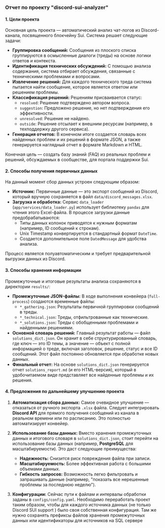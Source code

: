 ### **Отчет по проекту "discord-sui-analyzer"**

#### **1. Цели проекта**

Основная цель проекта — автоматический анализ чат-логов из Discord-канала, посвященного блокчейну Sui. Система решает следующие задачи:

*   **Группировка сообщений:** Сообщения из плоского списка группируются в осмысленные диалоги (треды) на основе логики ответов и контекста.
*   **Идентификация технических обсуждений:** С помощью анализа содержания, система отбирает обсуждения, связанные с техническими проблемами и вопросами.
*   **Извлечение решений:** Для каждого технического треда система пытается найти сообщение, которое является ответом или решением проблемы.
*   **Классификация решений:** Решениям присваивается статус:
    *   `resolved`: Решение подтверждено автором вопроса.
    *   `suggestion`: Предложено решение, но нет подтверждения его эффективности.
    *   `unresolved`: Решение не найдено.
    *   `outside`: Решение отсылает к внешним ресурсам (например, в техподдержку другого сервиса).
*   **Генерация отчетов:** В конечном итоге создается словарь всех найденных проблем и их решений в формате JSON, а также генерируется наглядный отчет в формате Markdown и HTML.

Конечная цель — создать базу знаний (FAQ) из реальных проблем и решений, обсуждаемых в сообществе, для портала поддержки Sui.

#### **2. Способы получения первичных данных**

На данный момент сбор данных устроен следующим образом:

*   **Источник:** Первичные данные — это экспорт сообщений из Discord, который вручную сохраняется в файл `data/discord_messages.xlsx`.
*   **Загрузка и обработка:** Сервис `data_loader` (`app/services/data_loader.py`) использует библиотеку `pandas` для чтения этого Excel-файла. В процессе загрузки данные предобрабатываются:
    *   Типы данных колонок приводятся к нужным форматам (например, ID сообщений к строкам).
    *   Unix Timestamp конвертируется в стандартный формат `DateTime`.
    *   Создается дополнительное поле `DatedMessage` для удобства анализа.

Процесс является полуавтоматическим и требует предварительной выгрузки данных из Discord.

#### **3. Способы хранения информации**

Промежуточные и итоговые результаты анализа сохраняются в директории `results/`:

*   **Промежуточные JSON-файлы:** В ходе выполнения конвейера (`full-process`) создаются временные файлы:
    *   `*_gathering.json`: Результаты первичной группировки сообщений в треды.
    *   `*_technical.json`: Треды, отфильтрованные как технические.
    *   `*_solutions.json`: Треды с обобщенными проблемами и найденными решениями.
*   **Основной словарь решений:** Главный результат работы — файл `solutions_dict.json`. Он хранит в себе структурированный словарь, где ключ — это ID темы, а значение — объект с полной информацией о треде, включая заголовок, решение, статус и все ID сообщений. Этот файл постоянно обновляется при обработке новых данных.
*   **Финальный отчет:** На основе `solutions_dict.json` генерируется отчет `solutions_report.md` (и его HTML-версия), который в удобочитаемом виде представляет все найденные проблемы и их решения.

#### **4. Предложения по дальнейшему улучшению проекта**

1.  **Автоматизация сбора данных:** Самое очевидное улучшение — отказаться от ручного экспорта `.xlsx` файла. Следует интегрировать **Discord API** для прямого получения сообщений из канала в реальном времени или по расписанию. Это полностью автоматизирует конвейер.

2.  **Использование базы данных:** Вместо хранения промежуточных данных и итогового словаря в `solutions_dict.json`, стоит перейти на использование базы данных (например,  **PostgreSQL** для масштабируемости). Это даст следующие преимущества:
    *   **Надежность:** Снизится риск повреждения файла при записи.
    *   **Масштабируемость:** Более эффективная работа с большими объемами данных.
    *   **Гибкость запросов:** Возможность легко фильтровать и запрашивать данные (например, "показать все нерешенные проблемы за последнюю неделю").

3.  **Конфигурации:** Сейчас пути к файлам и интервалы обработки заданы в `configs/config.yaml`. Необходимо переработать проект таким образом, чтобы для каждого источника данных (не только Discord SUI support ) было своя собственная конфигурация. Там же нужно сохранять префиксы файлов хранения промежуточных данных или идентификаторы для источников на SQL сервере
